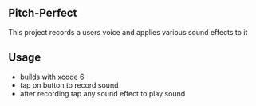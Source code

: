 ## Pitch-Perfect
This project records a users voice and applies various sound effects to it

## Usage
* builds with xcode 6
* tap on button to record sound
* after recording tap any sound effect to play sound
